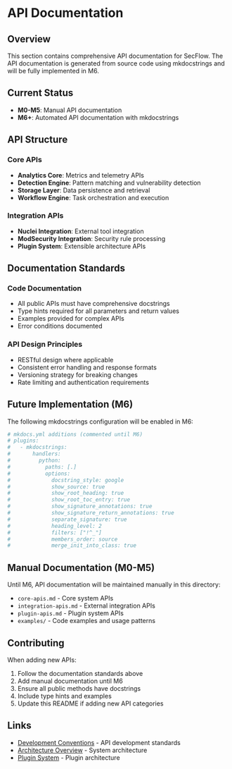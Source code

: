# API Documentation

## Overview

This section contains comprehensive API documentation for SecFlow. The API documentation is generated from source code using mkdocstrings and will be fully implemented in M6.

## Current Status

- **M0-M5**: Manual API documentation
- **M6+**: Automated API documentation with mkdocstrings

## API Structure

### Core APIs
- **Analytics Core**: Metrics and telemetry APIs
- **Detection Engine**: Pattern matching and vulnerability detection
- **Storage Layer**: Data persistence and retrieval
- **Workflow Engine**: Task orchestration and execution

### Integration APIs
- **Nuclei Integration**: External tool integration
- **ModSecurity Integration**: Security rule processing
- **Plugin System**: Extensible architecture APIs

## Documentation Standards

### Code Documentation
- All public APIs must have comprehensive docstrings
- Type hints required for all parameters and return values
- Examples provided for complex APIs
- Error conditions documented

### API Design Principles
- RESTful design where applicable
- Consistent error handling and response formats
- Versioning strategy for breaking changes
- Rate limiting and authentication requirements

## Future Implementation (M6)

The following mkdocstrings configuration will be enabled in M6:

```yaml
# mkdocs.yml additions (commented until M6)
# plugins:
#   - mkdocstrings:
#       handlers:
#         python:
#           paths: [.]
#           options:
#             docstring_style: google
#             show_source: true
#             show_root_heading: true
#             show_root_toc_entry: true
#             show_signature_annotations: true
#             show_signature_return_annotations: true
#             separate_signature: true
#             heading_level: 2
#             filters: ["!^_"]
#             members_order: source
#             merge_init_into_class: true
```

## Manual Documentation (M0-M5)

Until M6, API documentation will be maintained manually in this directory:

- `core-apis.md` - Core system APIs
- `integration-apis.md` - External integration APIs
- `plugin-apis.md` - Plugin system APIs
- `examples/` - Code examples and usage patterns

## Contributing

When adding new APIs:

1. Follow the documentation standards above
2. Add manual documentation until M6
3. Ensure all public methods have docstrings
4. Include type hints and examples
5. Update this README if adding new API categories

## Links

- [Development Conventions](../governance/development-conventions.md) - API development standards
- [Architecture Overview](../architecture/00-index.md) - System architecture
- [Plugin System](../architecture/06-plugin-system.md) - Plugin architecture
